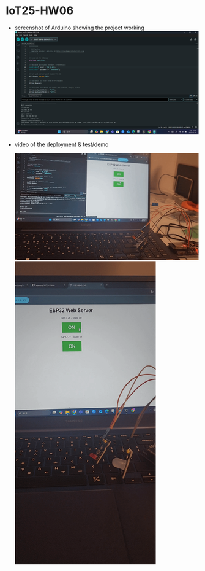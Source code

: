 # IoT25-HW06

- screenshot of Arduino showing the project working
  ![](screenshot.png)

- video of the deployment & test/demo

  ![](demo1.gif)
  ![](demo2.gif)
